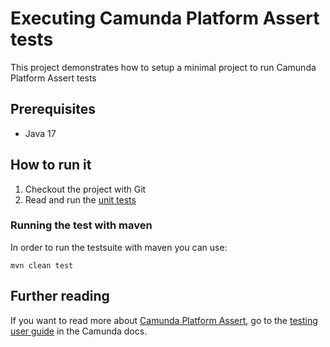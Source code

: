 # Executing Camunda Platform Assert tests

This project demonstrates how to setup a minimal project to run Camunda Platform Assert tests

## Prerequisites
* Java 17

## How to run it

1. Checkout the project with Git
2. Read and run the [unit tests][1]

### Running the test with maven

In order to run the testsuite with maven you can use:

```
mvn clean test
```

## Further reading
If you want to read more about [Camunda Platform Assert][assert], go to the [testing user guide](https://docs.camunda.org/manual/7.19/user-guide/testing/) in the Camunda docs.


[assert]: https://github.com/camunda/camunda-bpm-platform/tree/master/test-utils/assert
[1]: src/test/java/org/camunda/bpm/engine/test/assertions/examples
